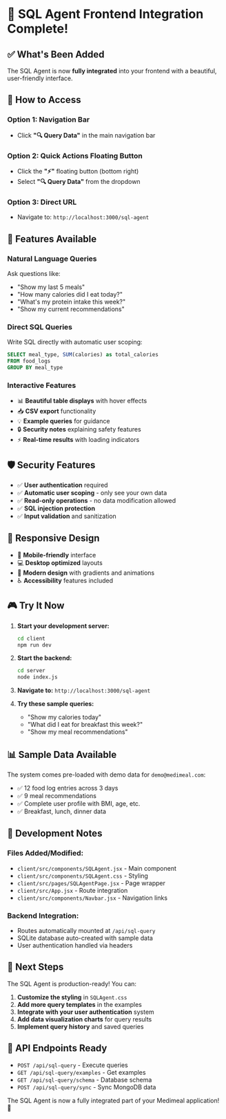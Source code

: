 # 🎉 SQL Agent Frontend Integration Complete!

## ✅ **What's Been Added**

The SQL Agent is now **fully integrated** into your frontend with a beautiful, user-friendly interface.

## 🚀 **How to Access**

### **Option 1: Navigation Bar**
- Click **"🔍 Query Data"** in the main navigation bar

### **Option 2: Quick Actions Floating Button**
- Click the **"⚡"** floating button (bottom right)
- Select **"🔍 Query Data"** from the dropdown

### **Option 3: Direct URL**
- Navigate to: `http://localhost:3000/sql-agent`

## 🎯 **Features Available**

### **Natural Language Queries**
Ask questions like:
- "Show my last 5 meals"
- "How many calories did I eat today?"
- "What's my protein intake this week?"
- "Show my current recommendations"

### **Direct SQL Queries**
Write SQL directly with automatic user scoping:
```sql
SELECT meal_type, SUM(calories) as total_calories 
FROM food_logs 
GROUP BY meal_type
```

### **Interactive Features**
- 📊 **Beautiful table displays** with hover effects
- 📥 **CSV export** functionality  
- 💡 **Example queries** for guidance
- 🔒 **Security notes** explaining safety features
- ⚡ **Real-time results** with loading indicators

## 🛡️ **Security Features**

- ✅ **User authentication** required
- ✅ **Automatic user scoping** - only see your own data
- ✅ **Read-only operations** - no data modification allowed
- ✅ **SQL injection protection**
- ✅ **Input validation** and sanitization

## 📱 **Responsive Design**

- 📱 **Mobile-friendly** interface
- 💻 **Desktop optimized** layouts
- 🎨 **Modern design** with gradients and animations
- ♿ **Accessibility** features included

## 🎮 **Try It Now**

1. **Start your development server:**
   ```bash
   cd client
   npm run dev
   ```

2. **Start the backend:**
   ```bash
   cd server  
   node index.js
   ```

3. **Navigate to:** `http://localhost:3000/sql-agent`

4. **Try these sample queries:**
   - "Show my calories today"
   - "What did I eat for breakfast this week?"
   - "Show my meal recommendations"

## 📊 **Sample Data Available**

The system comes pre-loaded with demo data for `demo@medimeal.com`:
- ✅ 12 food log entries across 3 days
- ✅ 9 meal recommendations
- ✅ Complete user profile with BMI, age, etc.
- ✅ Breakfast, lunch, dinner data

## 🔧 **Development Notes**

### **Files Added/Modified:**
- `client/src/components/SQLAgent.jsx` - Main component
- `client/src/components/SQLAgent.css` - Styling
- `client/src/pages/SQLAgentPage.jsx` - Page wrapper
- `client/src/App.jsx` - Route integration
- `client/src/components/Navbar.jsx` - Navigation links

### **Backend Integration:**
- Routes automatically mounted at `/api/sql-query`
- SQLite database auto-created with sample data
- User authentication handled via headers

## 🎯 **Next Steps**

The SQL Agent is production-ready! You can:

1. **Customize the styling** in `SQLAgent.css`
2. **Add more query templates** in the examples
3. **Integrate with your user authentication** system
4. **Add data visualization charts** for query results
5. **Implement query history** and saved queries

## 🔗 **API Endpoints Ready**

- `POST /api/sql-query` - Execute queries
- `GET /api/sql-query/examples` - Get examples
- `GET /api/sql-query/schema` - Database schema
- `POST /api/sql-query/sync` - Sync MongoDB data

The SQL Agent is now a fully integrated part of your Medimeal application! 🎉
